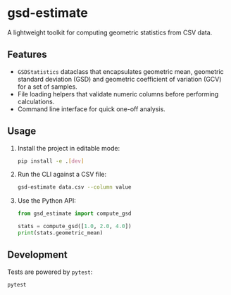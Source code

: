 # gsd-estimate

A lightweight toolkit for computing geometric statistics from CSV data.

## Features

- `GSDStatistics` dataclass that encapsulates geometric mean, geometric
  standard deviation (GSD) and geometric coefficient of variation (GCV)
  for a set of samples.
- File loading helpers that validate numeric columns before performing
  calculations.
- Command line interface for quick one-off analysis.

## Usage

1. Install the project in editable mode:

   ```bash
   pip install -e .[dev]
   ```

2. Run the CLI against a CSV file:

   ```bash
   gsd-estimate data.csv --column value
   ```

3. Use the Python API:

   ```python
   from gsd_estimate import compute_gsd

   stats = compute_gsd([1.0, 2.0, 4.0])
   print(stats.geometric_mean)
   ```

## Development

Tests are powered by `pytest`:

```bash
pytest
```
